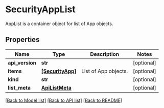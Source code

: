 # SecurityAppList

AppList is a container object for list of App objects.
## Properties
Name | Type | Description | Notes
------------ | ------------- | ------------- | -------------
**api_version** | **str** |  | [optional] 
**items** | [**[SecurityApp]**](SecurityApp.md) | List of App objects. | [optional] 
**kind** | **str** |  | [optional] 
**list_meta** | [**ApiListMeta**](ApiListMeta.md) |  | [optional] 

[[Back to Model list]](../README.md#documentation-for-models) [[Back to API list]](../README.md#documentation-for-api-endpoints) [[Back to README]](../README.md)


